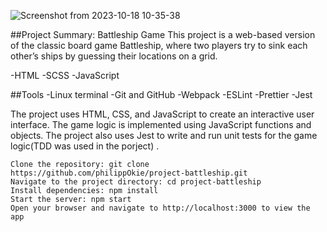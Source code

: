 ![Screenshot from 2023-10-18 10-35-38](https://github.com/philippOkie/project-battleship/assets/112265779/2d95558d-02dd-44e6-b45c-491ad01ebe60)

##Project Summary: Battleship Game
    This project is a web-based version of the classic board game Battleship, where two players try to sink each other’s ships by guessing their locations on a grid. 

-HTML
-SCSS
-JavaScript

##Tools
    -Linux terminal
    -Git and GitHub
    -Webpack
    -ESLint
    -Prettier
    -Jest

The project uses HTML, CSS, and JavaScript to create an interactive user interface. 
The game logic is implemented using JavaScript functions and objects. The project also uses Jest to write and run unit tests for the game logic(TDD was used in the porject) .

    Clone the repository: git clone https://github.com/philippOkie/project-battleship.git
    Navigate to the project directory: cd project-battleship
    Install dependencies: npm install
    Start the server: npm start
    Open your browser and navigate to http://localhost:3000 to view the app

